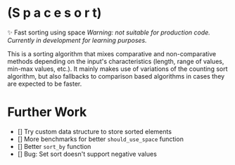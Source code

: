 # (S p a c e s o r t)
✨ Fast sorting using space
_Warning: not suitable for production code. Currently in development for learning purposes._

This is a sorting algorithm that mixes comparative and non-comparative methods depending 
on the input's characteristics (length, range of values, min-max values, etc.). It mainly makes 
use of variations of the counting sort algorithm, but also fallbacks to comparison based algorithms 
in cases they are expected to be faster.

# Further Work
- [] Try custom data structure to store sorted elements
- [] More benchmarks for better `should_use_space` function
- [] Better `sort_by` function
- [] Bug: Set sort doesn't support negative values
